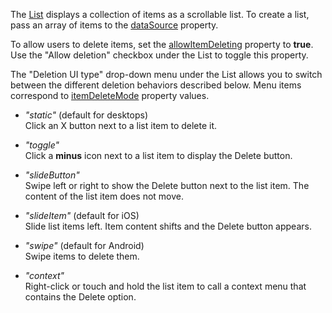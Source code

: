 The [List](/Documentation/ApiReference/UI_Components/dxList/) displays a collection of items as a scrollable list. To create a list, pass an array of items to the [dataSource](/Documentation/ApiReference/UI_Components/dxList/Configuration/#dataSource) property. 

To allow users to delete items, set the [allowItemDeleting](/Documentation/ApiReference/UI_Components/dxList/Configuration/#allowItemDeleting) property to **true**. Use the "Allow deletion" checkbox under the List to toggle this property.

The "Deletion UI type" drop-down menu under the List allows you to switch between the different deletion behaviors described below. Menu items correspond to [itemDeleteMode](/Documentation/ApiReference/UI_Components/dxList/Configuration/#itemDeleteMode) property values. 
    
- *"static"* (default for desktops)    
Click an X button next to a list item to delete it. 

- *"toggle"*    
Click a **minus** icon next to a list item to display the Delete button. 

- *"slideButton"*    
Swipe left or right to show the Delete button next to the list item. The content of the list item does not move.  

- *"slideItem"* (default for iOS)    
Slide list items left. Item content shifts and the Delete button appears. 

- *"swipe"* (default for Android)    
 Swipe items to delete them.

- *"context"*    
Right-click or touch and hold the list item to call a context menu that contains the Delete option.    
